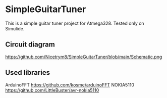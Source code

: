 # SimpleGuitarTuner

This is a simple guitar tuner project for Atmega328.
Tested only on Simulide.

## Circuit diagram
https://github.com/Nicetrym8/SimpleGuitarTuner/blob/main/Schematic.png

## Used libraries
ArduinoFFT https://github.com/kosme/arduinoFFT
NOKIA5110 https://github.com/LittleBuster/avr-nokia5110

